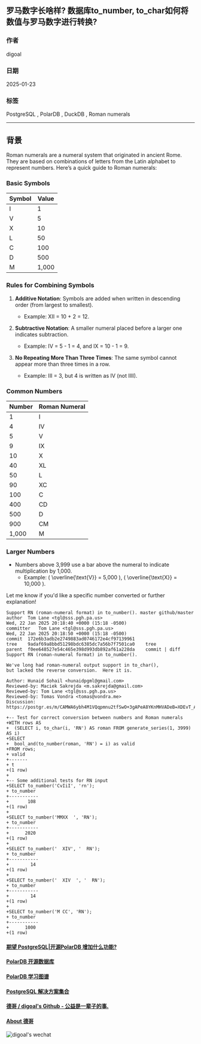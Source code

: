 ## 罗马数字长啥样? 数据库to_number, to_char如何将数值与罗马数字进行转换?   
            
### 作者            
digoal            
            
### 日期            
2025-01-23            
            
### 标签            
PostgreSQL , PolarDB , DuckDB , Roman numerals   
            
----            
            
## 背景     
Roman numerals are a numeral system that originated in ancient Rome. They are based on combinations of letters from the Latin alphabet to represent numbers. Here’s a quick guide to Roman numerals:  
  
### Basic Symbols  
| Symbol | Value  |  
|--------|--------|  
| I      | 1      |  
| V      | 5      |  
| X      | 10     |  
| L      | 50     |  
| C      | 100    |  
| D      | 500    |  
| M      | 1,000  |  
  
### Rules for Combining Symbols  
1. **Additive Notation**: Symbols are added when written in descending order (from largest to smallest).  
   - Example: XII = 10 + 2 = 12.  
  
2. **Subtractive Notation**: A smaller numeral placed before a larger one indicates subtraction.  
   - Example: IV = 5 - 1 = 4, and IX = 10 - 1 = 9.  
  
3. **No Repeating More Than Three Times**: The same symbol cannot appear more than three times in a row.  
   - Example: III = 3, but 4 is written as IV (not IIII).  
  
### Common Numbers  
| Number | Roman Numeral |  
|--------|---------------|  
| 1      | I             |  
| 4      | IV            |  
| 5      | V             |  
| 9      | IX            |  
| 10     | X             |  
| 40     | XL            |  
| 50     | L             |  
| 90     | XC            |  
| 100    | C             |  
| 400    | CD            |  
| 500    | D             |  
| 900    | CM            |  
| 1,000  | M             |  
  
### Larger Numbers  
- Numbers above 3,999 use a bar above the numeral to indicate multiplication by 1,000.  
   - Example: \( \overline{\text{V}} = 5,000 \), \( \overline{\text{X}} = 10,000 \).  
  
Let me know if you'd like a specific number converted or further explanation!  
  
  
    
```  
Support RN (roman-numeral format) in to_number(). master github/master  
author	Tom Lane <tgl@sss.pgh.pa.us>	  
Wed, 22 Jan 2025 20:18:40 +0000 (15:18 -0500)  
committer	Tom Lane <tgl@sss.pgh.pa.us>	  
Wed, 22 Jan 2025 20:18:50 +0000 (15:18 -0500)  
commit	172e6b3adb2e2749883ad0746172e4cf97139961  
tree	9adaf69a8bbd51298bdc6385dc7a56b7f7501ca0	tree  
parent	f0ee648527e54c465e398d993db892af61a228da	commit | diff  
Support RN (roman-numeral format) in to_number().  
  
We've long had roman-numeral output support in to_char(),  
but lacked the reverse conversion.  Here it is.  
  
Author: Hunaid Sohail <hunaidpgml@gmail.com>  
Reviewed-by: Maciek Sakrejda <m.sakrejda@gmail.com>  
Reviewed-by: Tom Lane <tgl@sss.pgh.pa.us>  
Reviewed-by: Tomas Vondra <tomas@vondra.me>  
Discussion: https://postgr.es/m/CAMWA6ybh4M1VQqpmnu2tfSwO+3gAPeA8YKnMHVADeB=XDEvT_A@mail.gmail.com  
```  
  
```  
+-- Test for correct conversion between numbers and Roman numerals  
+WITH rows AS  
+  (SELECT i, to_char(i, 'RN') AS roman FROM generate_series(1, 3999) AS i)  
+SELECT  
+  bool_and(to_number(roman, 'RN') = i) as valid  
+FROM rows;  
+ valid   
+-------  
+ t  
+(1 row)  
+  
+-- Some additional tests for RN input  
+SELECT to_number('CvIiI', 'rn');  
+ to_number   
+-----------  
+       108  
+(1 row)  
+  
+SELECT to_number('MMXX  ', 'RN');  
+ to_number   
+-----------  
+      2020  
+(1 row)  
+  
+SELECT to_number('  XIV', '  RN');  
+ to_number   
+-----------  
+        14  
+(1 row)  
+  
+SELECT to_number('  XIV  ', '  RN');  
+ to_number   
+-----------  
+        14  
+(1 row)  
+  
+SELECT to_number('M CC', 'RN');  
+ to_number   
+-----------  
+      1000  
+(1 row)  
```  
  
  
#### [期望 PostgreSQL|开源PolarDB 增加什么功能?](https://github.com/digoal/blog/issues/76 "269ac3d1c492e938c0191101c7238216")
  
  
#### [PolarDB 开源数据库](https://openpolardb.com/home "57258f76c37864c6e6d23383d05714ea")
  
  
#### [PolarDB 学习图谱](https://www.aliyun.com/database/openpolardb/activity "8642f60e04ed0c814bf9cb9677976bd4")
  
  
#### [PostgreSQL 解决方案集合](../201706/20170601_02.md "40cff096e9ed7122c512b35d8561d9c8")
  
  
#### [德哥 / digoal's Github - 公益是一辈子的事.](https://github.com/digoal/blog/blob/master/README.md "22709685feb7cab07d30f30387f0a9ae")
  
  
#### [About 德哥](https://github.com/digoal/blog/blob/master/me/readme.md "a37735981e7704886ffd590565582dd0")
  
  
![digoal's wechat](../pic/digoal_weixin.jpg "f7ad92eeba24523fd47a6e1a0e691b59")
  
